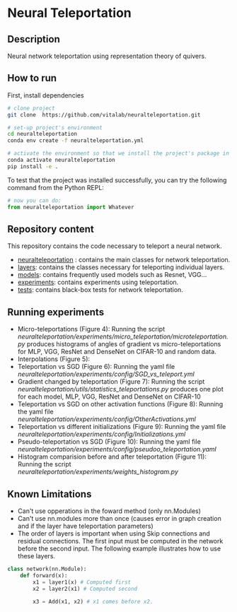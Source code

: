 # Neural Teleportation    
 
## Description   

Neural network teleportation using representation theory of quivers. 

## How to run   
First, install dependencies   
```bash
# clone project
git clone  https://github.com/vitalab/neuralteleportation.git

# set-up project's environment
cd neuralteleportation
conda env create -f neuralteleportation.yml

# activate the environment so that we install the project's package in it
conda activate neuralteleportation
pip install -e .

```
To test that the project was installed successfully, you can try the following command from the Python REPL:
```python
# now you can do:
from neuralteleportation import Whatever   
``` 

## Repository content

This repository contains the code necessary to teleport a neural network. 

* [neuralteleportation](neuralteleportation) : contains the main classes for network teleportation. 
* [layers](neuralteleportation/layers): contains the classes necessary for teleporting individual layers. 
* [models](neuralteleportation/models): contains frequently used models such as Resnet, VGG...
* [experiments](neuralteleportation/experiments): contains experiments using teleportation. 
* [tests](tests): contains black-box tests for network teleportation. 

## Running experiments

* Micro-teleportations (Figure 4): Running the script *neuralteleportation/experiments/micro_teleportation/microteleportation.py* produces histograms of angles of gradient vs micro-teleportations for MLP, VGG, ResNet and DenseNet on CIFAR-10 and random data.
* Interpolations (Figure 5): 
* Teleportation vs SGD (Figure 6): Running the yaml file *neuralteleportation/experiments/config/SGD_vs_teleport.yml*
* Gradient changed by teleportation (Figure 7): Running the script *neuralteleportation/utils/statistics_teleportations.py* produces one plot for each model, MLP, VGG, ResNet and DenseNet on CIFAR-10
* Teleportation vs SGD on other activation functions (Figure 8): Running the yaml file *neuralteleportation/experiments/config/OtherActivations.yml*
* Teleportation vs different initializations (Figure 9): Running the yaml file *neuralteleportation/experiments/config/Initializations.yml*
* Pseudo-teleportation vs SGD (Figure 10): Running the yaml file *neuralteleportation/experiments/config/pseudoo_teleportation.yaml*
* Histogram comparision before and after teleportation (Figure 11): Running the script *neuralteleportation/experiments/weights_histogram.py*

## Known Limitations

* Can't use opperations in the foward method (only nn.Modules)
* Can't use nn.modules more than once (causes error in graph creation and if the layer have teleportation parameters)
* The order of layers is important when using Skip connections and residual connections. 
The first input must be computed in the network before the second input. The following example illustrates how to use these layers.
```python
class network(nn.Module):
    def forward(x):
        x1 = layer1(x) # Computed first
        x2 = layer2(x1) # Computed second

        x3 = Add(x1, x2) # x1 comes before x2.
``` 
